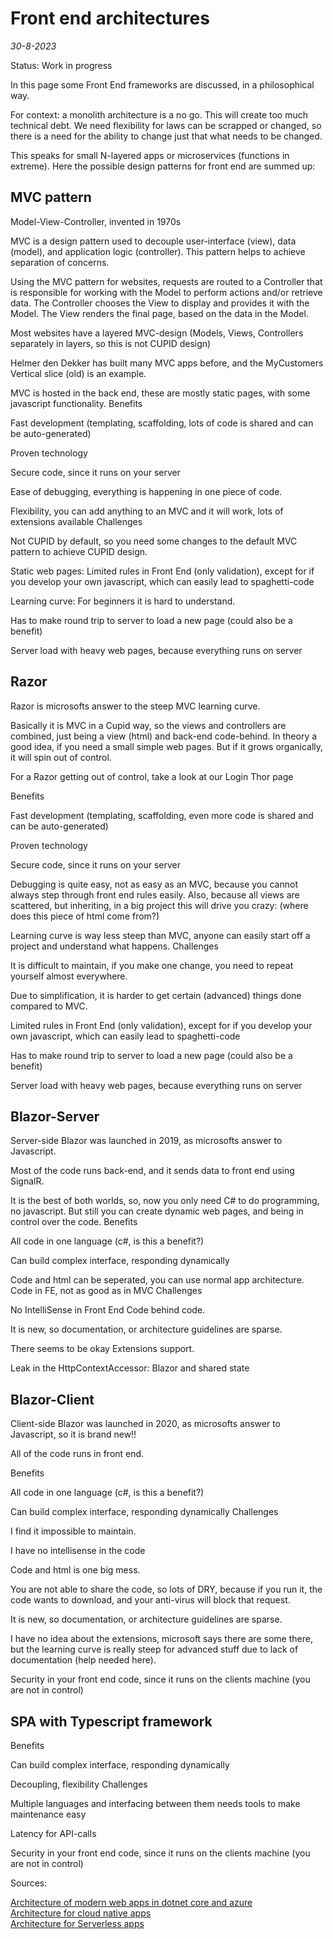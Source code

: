 # Front end architectures

*30-8-2023*

Status: Work in progress

In this page some Front End frameworks are discussed, in a philosophical way.

[//]: # (	ToDo Rewrite!!)
For context: a monolith architecture is a no go. This will create too much technical debt. We need flexibility for laws
can be scrapped or changed, so there is a need for the ability to change just that what needs to be changed.

This speaks for small N-layered apps or microservices (functions in extreme). Here the possible design patterns for
front end are summed up:

## MVC pattern

Model-View-Controller, invented in 1970s

MVC is a design pattern used to decouple user-interface (view), data (model), and application logic (controller). This
pattern helps to achieve separation of concerns.

Using the MVC pattern for websites, requests are routed to a Controller that is responsible for working with the Model
to perform actions and/or retrieve data. The Controller chooses the View to display and provides it with the Model. The
View renders the final page, based on the data in the Model.

Most websites have a layered MVC-design (Models, Views, Controllers separately in layers, so this is not CUPID design)

Helmer den Dekker has built many MVC apps before, and the MyCustomers Vertical slice (old) is an example.

MVC is hosted in the back end, these are mostly static pages, with some javascript functionality.
Benefits

Fast development (templating, scaffolding, lots of code is shared and can be auto-generated)

Proven technology

Secure code, since it runs on your server

Ease of debugging, everything is happening in one piece of code.

Flexibility, you can add anything to an MVC and it will work, lots of extensions available
Challenges

Not CUPID by default, so you need some changes to the default MVC pattern to achieve CUPID design.

Static web pages: Limited rules in Front End (only validation), except for if you develop your own javascript, which can
easily lead to spaghetti-code

Learning curve: For beginners it is hard to understand.

Has to make round trip to server to load a new page (could also be a benefit)

Server load with heavy web pages, because everything runs on server

## Razor

Razor is microsofts answer to the steep MVC learning curve.

Basically it is MVC in a Cupid way, so the views and controllers are combined, just being a view (html) and back-end
code-behind. In theory a good idea, if you need a small simple web pages. But if it grows organically, it will spin out
of control.

For a Razor getting out of control, take a look at our Login Thor page

Benefits

Fast development (templating, scaffolding, even more code is shared and can be auto-generated)

Proven technology

Secure code, since it runs on your server

Debugging is quite easy, not as easy as an MVC, because you cannot always step through front end rules easily. Also,
because all views are scattered, but inheriting, in a big project this will drive you crazy: (where does this piece of
html come from?)

Learning curve is way less steep than MVC, anyone can easily start off a project and understand what happens.
Challenges

It is difficult to maintain, if you make one change, you need to repeat yourself almost everywhere.

Due to simplification, it is harder to get certain (advanced) things done compared to MVC.

Limited rules in Front End (only validation), except for if you develop your own javascript, which can easily lead to
spaghetti-code

Has to make round trip to server to load a new page (could also be a benefit)

Server load with heavy web pages, because everything runs on server

## Blazor-Server

Server-side Blazor was launched in 2019, as microsofts answer to Javascript.

Most of the code runs back-end, and it sends data to front end using SignalR.

It is the best of both worlds, so, now you only need C# to do programming, no javascript. But still you can create
dynamic web pages, and being in control over the code.
Benefits

All code in one language (c#, is this a benefit?)

Can build complex interface, responding dynamically

Code and html can be seperated, you can use normal app architecture. Code in FE, not as good as in MVC
Challenges

No IntelliSense in Front End Code behind code.

It is new, so documentation, or architecture guidelines are sparse.

There seems to be okay Extensions support.

Leak in the HttpContextAccessor: Blazor and shared state

## Blazor-Client

Client-side Blazor was launched in 2020, as microsofts answer to Javascript, so it is brand new!!

All of the code runs in front end.

Benefits

All code in one language (c#, is this a benefit?)

Can build complex interface, responding dynamically
Challenges

I find it impossible to maintain.

I have no intellisense in the code

Code and html is one big mess.

You are not able to share the code, so lots of DRY, because if you run it, the code wants to download, and your
anti-virus will block that request.

It is new, so documentation, or architecture guidelines are sparse.

I have no idea about the extensions, microsoft says there are some there, but the learning curve is really steep for
advanced stuff due to lack of documentation (help needed here).

Security in your front end code, since it runs on the clients machine (you are not in control)

## SPA with Typescript framework

Benefits

Can build complex interface, responding dynamically

Decoupling, flexibility
Challenges

Multiple languages and interfacing between them needs tools to make maintenance easy

Latency for API-calls

Security in your front end code, since it runs on the clients machine (you are not in control)

Sources:

[Architecture of modern web apps in dotnet core and azure](https://docs.microsoft.com/en-us/dotnet/architecture/modern-web-apps-azure/)  
[Architecture for cloud native apps](https://docs.microsoft.com/en-us/dotnet/architecture/cloud-native/)  
[Architecture for Serverless apps](https://docs.microsoft.com/en-us/dotnet/architecture/serverless/)  